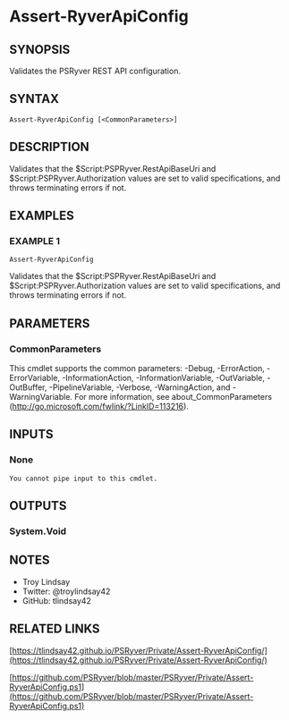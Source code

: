 # Assert-RyverApiConfig

## SYNOPSIS
Validates the PSRyver REST API configuration.

## SYNTAX

```
Assert-RyverApiConfig [<CommonParameters>]
```

## DESCRIPTION
Validates that the $Script:PSPRyver.RestApiBaseUri and
$Script:PSPRyver.Authorization values are set to valid
specifications, and throws terminating errors if not.

## EXAMPLES

### EXAMPLE 1
```
Assert-RyverApiConfig
```

Validates that the $Script:PSPRyver.RestApiBaseUri and
$Script:PSPRyver.Authorization values are set to valid
specifications, and throws terminating errors if not.

## PARAMETERS

### CommonParameters
This cmdlet supports the common parameters: -Debug, -ErrorAction, -ErrorVariable, -InformationAction, -InformationVariable, -OutVariable, -OutBuffer, -PipelineVariable, -Verbose, -WarningAction, and -WarningVariable.
For more information, see about_CommonParameters (http://go.microsoft.com/fwlink/?LinkID=113216).

## INPUTS

### None
    You cannot pipe input to this cmdlet.

## OUTPUTS

### System.Void

## NOTES
- Troy Lindsay
- Twitter: @troylindsay42
- GitHub: tlindsay42

## RELATED LINKS

[https://tlindsay42.github.io/PSRyver/Private/Assert-RyverApiConfig/](https://tlindsay42.github.io/PSRyver/Private/Assert-RyverApiConfig/)

[https://github.com/PSRyver/blob/master/PSRyver/Private/Assert-RyverApiConfig.ps1](https://github.com/PSRyver/blob/master/PSRyver/Private/Assert-RyverApiConfig.ps1)

